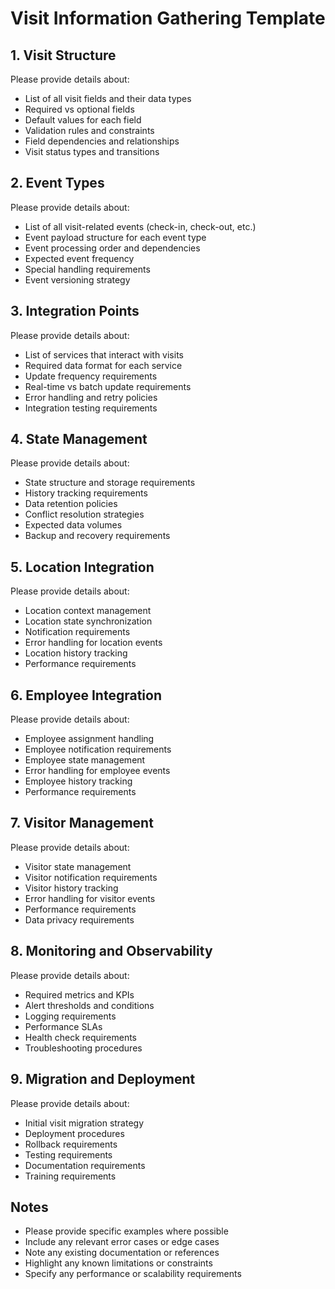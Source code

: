 # Visit Information Gathering Template

## 1. Visit Structure
Please provide details about:
- List of all visit fields and their data types
- Required vs optional fields
- Default values for each field
- Validation rules and constraints
- Field dependencies and relationships
- Visit status types and transitions

## 2. Event Types
Please provide details about:
- List of all visit-related events (check-in, check-out, etc.)
- Event payload structure for each event type
- Event processing order and dependencies
- Expected event frequency
- Special handling requirements
- Event versioning strategy

## 3. Integration Points
Please provide details about:
- List of services that interact with visits
- Required data format for each service
- Update frequency requirements
- Real-time vs batch update requirements
- Error handling and retry policies
- Integration testing requirements

## 4. State Management
Please provide details about:
- State structure and storage requirements
- History tracking requirements
- Data retention policies
- Conflict resolution strategies
- Expected data volumes
- Backup and recovery requirements

## 5. Location Integration
Please provide details about:
- Location context management
- Location state synchronization
- Notification requirements
- Error handling for location events
- Location history tracking
- Performance requirements

## 6. Employee Integration
Please provide details about:
- Employee assignment handling
- Employee notification requirements
- Employee state management
- Error handling for employee events
- Employee history tracking
- Performance requirements

## 7. Visitor Management
Please provide details about:
- Visitor state management
- Visitor notification requirements
- Visitor history tracking
- Error handling for visitor events
- Performance requirements
- Data privacy requirements

## 8. Monitoring and Observability
Please provide details about:
- Required metrics and KPIs
- Alert thresholds and conditions
- Logging requirements
- Performance SLAs
- Health check requirements
- Troubleshooting procedures

## 9. Migration and Deployment
Please provide details about:
- Initial visit migration strategy
- Deployment procedures
- Rollback requirements
- Testing requirements
- Documentation requirements
- Training requirements

## Notes
- Please provide specific examples where possible
- Include any relevant error cases or edge cases
- Note any existing documentation or references
- Highlight any known limitations or constraints
- Specify any performance or scalability requirements 